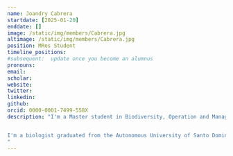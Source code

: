 ```yaml
---
name: Joandry Cabrera
startdate: [2025-01-20]
enddate: []
image: /static/img/members/Cabrera.jpg
altimage: /static/img/members/Cabrera.jpg
position: MRes Student
timeline_positions:
#subsequent:  update once you become an alumnus
pronouns: 
email: 
scholar:
website:
twitter:
linkedin:
github: 
orcid: 0000-0001-7499-558X
description: "I'm a Master student in Biodiversity, Operation and Management of Ecosystems at the University of the Basque Country (Spain). My thesis is jointly supervised by [Dr Isabel Donoso](https://www.ikerbasque.net/en/isabel-donoso), research fellow at [BC3](https://www.bc3research.org/) in Bilbao and Miguel. My research focuses on understanding the drivers of variability in the structure of plant-frugivore interaction networks and the dispersion of seeds by birds.


I'm a biologist graduated from the Autonomous University of Santo Domingo (Dominican Republic), where I did my thesis about a population study of *Trachemys stejnegeri vicina*. I have participated as a research assistant in the Project of the Impact of Climate Variability in *Strombus pugilis* populations, in addition to working closely on biological fisheries and aquaculture topics, as well as in areas such as herpetology and ornithology, carrying out monitoring in urban parks and protected areas.
"
---
```

